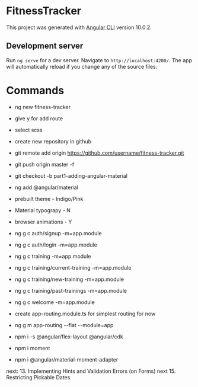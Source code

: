 # FitnessTracker

This project was generated with [Angular CLI](https://github.com/angular/angular-cli) version 10.0.2.

## Development server

Run `ng serve` for a dev server. Navigate to `http://localhost:4200/`. The app will automatically reload if you change any of the source files.

# Commands

* ng new fitness-tracker
* give y for add route
* select scss
* create new repository in github
* git remote add origin https://github.com/username/fitness-tracker.git
* git push origin master -f
* git checkout -b part1-adding-angular-material
* ng add @angular/material
* prebuilt theme - Indigo/Pink
* Material typograpy - N
* browser animations - Y

* ng g c auth/signup -m=app.module
* ng g c auth/login -m=app.module
* ng g c training -m=app.module
* ng g c training/current-training -m=app.module
* ng g c training/new-training -m=app.module
* ng g c training/past-trainings -m=app.module
* ng g c welcome -m=app.module

* create app-routing.module.ts for simplest routing for now
* ng g m app-routing --flat --module=app

* npm i -s @angular/flex-layout @angular/cdk
* npm i moment
* npm i @angular/material-moment-adapter


next: 13. Implementing Hints and Validation Errors (on Forms)
next 15. Restricting Pickable Dates